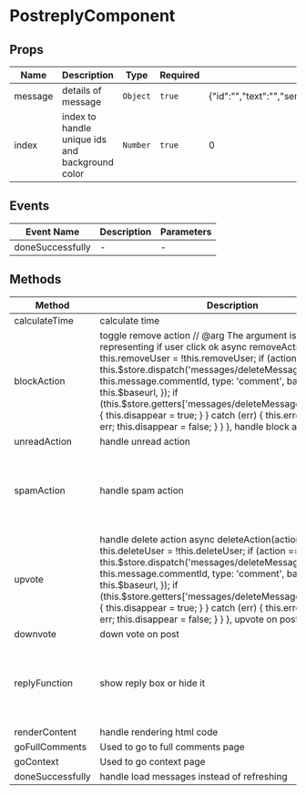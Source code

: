 # PostreplyComponent

## Props

<!-- @vuese:PostreplyComponent:props:start -->
|Name|Description|Type|Required|Default|
|---|---|---|---|---|
|message|details of message|`Object`|`true`|{"id":"","text":"","senderUsername":"","receiverUsername":"","sendAt":"","subredditName":"","postTitle":"","postId":"","commentId":"","numOfComments":"","isRead":"","vote":"","postOwner":""}|
|index|index to handle unique ids and background color|`Number`|`true`|0|

<!-- @vuese:PostreplyComponent:props:end -->


## Events

<!-- @vuese:PostreplyComponent:events:start -->
|Event Name|Description|Parameters|
|---|---|---|
|doneSuccessfully|-|-|

<!-- @vuese:PostreplyComponent:events:end -->


## Methods

<!-- @vuese:PostreplyComponent:methods:start -->
|Method|Description|Parameters|
|---|---|---|
|calculateTime|calculate time|no argument|
|blockAction|toggle remove action // @arg The argument is a string value representing if user click ok async removeAction(action) { this.removeUser = !this.removeUser; if (action == 'yes') { try { this.$store.dispatch('messages/deleteMessage', { id: this.message.commentId, type: 'comment', baseurl: this.$baseurl, }); if (this.$store.getters['messages/deleteMessageSuccessfully']) { this.disappear = true; } } catch (err) { this.errorResponse = err; this.disappear = false; } } }, handle block action|The argument is a string value representing if user click ok|
|unreadAction|handle unread action|no argument|
|spamAction|handle spam action|The argument is a string value representing if user click ok|
|upvote|handle delete action async deleteAction(action) { this.deleteUser = !this.deleteUser; if (action == 'yes') { try { this.$store.dispatch('messages/deleteMessage', { id: this.message.commentId, type: 'comment', baseurl: this.$baseurl, }); if (this.$store.getters['messages/deleteMessageSuccessfully']) { this.disappear = true; } } catch (err) { this.errorResponse = err; this.disappear = false; } } }, upvote on post|The argument is a string value representing if user click ok no argument|
|downvote|down vote on post|no argument|
|replyFunction|show reply box or hide it|The argument is a string value representing if its show or hide|
|renderContent|handle rendering html code|no argument|
|goFullComments|Used to go to full comments page|no argument|
|goContext|Used to go context page|no argument|
|doneSuccessfully|handle load messages instead of refreshing|no argument|

<!-- @vuese:PostreplyComponent:methods:end -->


